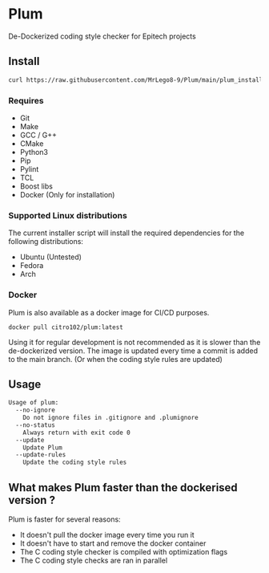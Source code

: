 # Plum
De-Dockerized coding style checker for Epitech projects


## Install

```sh
curl https://raw.githubusercontent.com/MrLego8-9/Plum/main/plum_install.sh | bash
```
### Requires
- Git
- Make
- GCC / G++
- CMake
- Python3
- Pip
- Pylint
- TCL
- Boost libs
- Docker (Only for installation)

### Supported Linux distributions
The current installer script will install the required dependencies for the following distributions:
- Ubuntu (Untested)
- Fedora
- Arch

### Docker
Plum is also available as a docker image for CI/CD purposes.
```shell
docker pull citro102/plum:latest
```

Using it for regular development is not recommended as it is slower than the de-dockerized version.
The image is updated every time a commit is added to the main branch. (Or when the coding style rules are updated)

## Usage

```sh
Usage of plum:
  --no-ignore
    Do not ignore files in .gitignore and .plumignore
  --no-status
    Always return with exit code 0
  --update
    Update Plum
  --update-rules
    Update the coding style rules
```

## What makes Plum faster than the dockerised version ?
Plum is faster for several reasons:
 - It doesn't pull the docker image every time you run it
 - It doesn't have to start and remove the docker container
 - The C coding style checker is compiled with optimization flags
 - The C coding style checks are ran in parallel